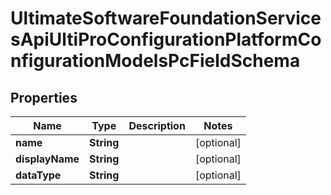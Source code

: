 

# UltimateSoftwareFoundationServicesApiUltiProConfigurationPlatformConfigurationModelsPcFieldSchema


## Properties

| Name | Type | Description | Notes |
|------------ | ------------- | ------------- | -------------|
|**name** | **String** |  |  [optional] |
|**displayName** | **String** |  |  [optional] |
|**dataType** | **String** |  |  [optional] |



